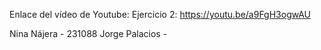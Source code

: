 Enlace del vídeo de Youtube: 
Ejercicio 2: https://youtu.be/a9FgH3ogwAU

Nina Nájera - 231088
Jorge Palacios - 